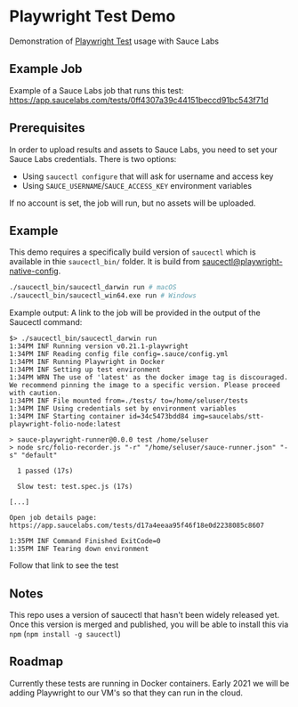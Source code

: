# Playwright Test Demo

Demonstration of [Playwright Test](https://github.com/microsoft/playwright-test) usage with Sauce Labs

## Example Job

Example of a Sauce Labs job that runs this test: https://app.saucelabs.com/tests/0ff4307a39c44151beccd91bc543f71d

## Prerequisites

In order to upload results and assets to Sauce Labs, you need to set your Sauce Labs credentials.
There is two options:
- Using `saucectl configure` that will ask for username and access key
- Using `SAUCE_USERNAME`/`SAUCE_ACCESS_KEY` environment variables

 If no account is set, the job will run, but no assets will be uploaded.

## Example

This demo requires a specifically build version of `saucectl` which is available in thie `saucectl_bin/` folder.
It is build from [saucectl@playwright-native-config](https://github.com/saucelabs/saucectl/tree/playwright-native-config).

```bash
./saucectl_bin/saucectl_darwin run # macOS
./saucectl_bin/saucectl_win64.exe run # Windows
```

Example output:
A link to the job will be provided in the output of the Saucectl command:

```
$> ./saucectl_bin/saucectl_darwin run
1:34PM INF Running version v0.21.1-playwright
1:34PM INF Reading config file config=.sauce/config.yml
1:34PM INF Running Playwright in Docker
1:34PM INF Setting up test environment
1:34PM WRN The use of 'latest' as the docker image tag is discouraged. We recommend pinning the image to a specific version. Please proceed with caution.
1:34PM INF File mounted from=./tests/ to=/home/seluser/tests
1:34PM INF Using credentials set by environment variables
1:34PM INF Starting container id=34c5473bdd84 img=saucelabs/stt-playwright-folio-node:latest

> sauce-playwright-runner@0.0.0 test /home/seluser
> node src/folio-recorder.js "-r" "/home/seluser/sauce-runner.json" "-s" "default"

  1 passed (17s)

  Slow test: test.spec.js (17s)

[...]

Open job details page: https://app.saucelabs.com/tests/d17a4eeaa95f46f18e0d2238085c8607

1:35PM INF Command Finished ExitCode=0
1:35PM INF Tearing down environment
```

Follow that link to see the test

## Notes

This repo uses a version of saucectl that hasn't been widely released yet. Once this version is merged and published, you will be able to install this via `npm` (`npm install -g saucectl`)

## Roadmap

Currently these tests are running in Docker containers. Early 2021 we will be adding Playwright to our VM's so that they can run in the cloud.
